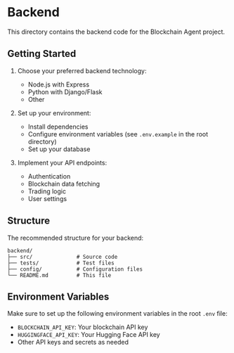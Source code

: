 # Backend

This directory contains the backend code for the Blockchain Agent project.

## Getting Started

1. Choose your preferred backend technology:
   - Node.js with Express
   - Python with Django/Flask
   - Other

2. Set up your environment:
   - Install dependencies
   - Configure environment variables (see `.env.example` in the root directory)
   - Set up your database

3. Implement your API endpoints:
   - Authentication
   - Blockchain data fetching
   - Trading logic
   - User settings

## Structure

The recommended structure for your backend:

```
backend/
├── src/              # Source code
├── tests/            # Test files
├── config/           # Configuration files
└── README.md         # This file
```

## Environment Variables

Make sure to set up the following environment variables in the root `.env` file:

- `BLOCKCHAIN_API_KEY`: Your blockchain API key
- `HUGGINGFACE_API_KEY`: Your Hugging Face API key
- Other API keys and secrets as needed 